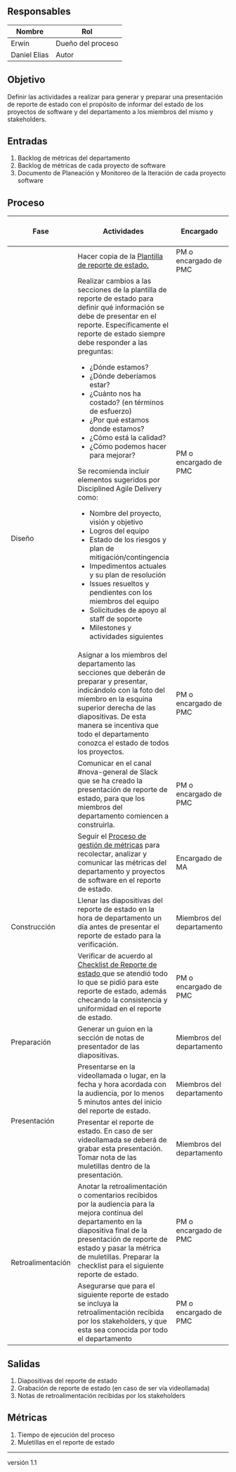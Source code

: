 ## Responsables

| Nombre  | Rol   |
|---------|-------|
|    Erwin     | Dueño del proceso |
|    Daniel Elias     | Autor |

## Objetivo
Definir las actividades a realizar para generar y preparar una presentación de reporte de estado con el propósito de informar del estado de los proyectos de software y del departamento a los miembros del mismo y stakeholders.


## Entradas
1. Backlog de métricas del departamento
2. Backlog de métricas de cada proyecto de software
3. Documento de Planeación y Monitoreo de la Iteración de cada proyecto software

## Proceso

<table>
  <thead>
    <tr>
      <th>Fase</th>
      <th>Actividades</th>
      <th>Encargado</th>
      <th>Áreas del CMMI</th>
    </tr>
  </thead>
  <tbody>
    <tr>
      <td rowspan="4">Diseño</td>
      <td> Hacer copia de la <a href="https://drive.google.com/file/d/1dpBivvOogRRn4Zhop3fV9m18MBa7H7Jp/view?usp=sharing">Plantilla de reporte de estado.</a> </td>
      <td>PM o encargado de PMC</td>
      <td>PMC</td>
    </tr>
     <tr>
      <td> Realizar cambios a las secciones de la plantilla de reporte de estado para definir qué información se debe de presentar en el reporte. Específicamente el reporte de estado siempre debe responder a las preguntas: 
      <ul>
          <li>¿Dónde estamos?</li>
          <li>¿Dónde deberíamos estar?</li>
          <li>¿Cuánto nos ha costado? (en términos de esfuerzo)</li>
          <li>¿Por qué estamos donde estamos?</li>
          <li>¿Cómo está la calidad?</li>
          <li>¿Cómo podemos hacer para mejorar?</li>
      </ul> 
      Se recomienda incluir elementos sugeridos por Disciplined Agile Delivery como:
       <ul>
          <li>Nombre del proyecto, visión y objetivo</li>
          <li>Logros del equipo</li>
          <li>Estado de los riesgos y plan de mitigación/contingencia</li>
          <li>Impedimentos actuales y su plan de resolución</li>
          <li>Issues resueltos y pendientes con los miembros del equipo</li>
          <li>Solicitudes de apoyo al staff de soporte</li>
          <li>Milestones y actividades siguientes</li>
      </ul> 
      </td>
      <td>PM o encargado de PMC</td>
      <td>PMC</td>
    </tr>
    <tr>
      <td> Asignar a los miembros del departamento las secciones que deberán de preparar y presentar, indicándolo con la foto del miembro en la esquina superior derecha de las diapositivas. De esta manera se incentiva que todo el departamento conozca el estado de todos los proyectos.</td>
      <td> PM o encargado de PMC </td>
      <td> PMC </td>
    </tr>
     <tr>
      <td> Comunicar en el canal #nova-general de Slack que se ha creado la presentación de reporte de estado, para que los miembros del departamento comiencen a construirla. </td>
      <td>PM o encargado de PMC</td>
      <td>PMC</td>
    </tr>
    <tr>
      <td rowspan="3">Construcción</td>
      <td> Seguir el <a href="https://github.com/novaDepto/Nova/wiki/Proceso-de-gesti%C3%B3n-de-m%C3%A9tricas">Proceso de gestión de métricas</a> para recolectar, analizar y comunicar las métricas del departamento y proyectos de software en el reporte de estado.</td>
      <td>Encargado de MA</td>
      <td>MA</td>
    </tr>
    <tr>
      <td> Llenar las diapositivas del reporte de estado en la hora de departamento un día antes de presentar el reporte de estado para la verificación. </td>
      <td> Miembros del departamento </td>
      <td> PMC </td>
    </tr>
    <tr>
      <td> Verificar de acuerdo al <a href="https://docs.google.com/spreadsheets/d/1E914gmTpM-FNIqZrPJ8iComj9LvtQ2iDEim_icIlDhw/edit#gid=556559079"> Checklist de Reporte de estado </a> </strong> que se atendió todo lo que se pidió para este reporte de estado, además checando la consistencia y uniformidad en el reporte de estado. </td>
      <td> PM o encargado de PMC </td>
      <td> PMC </td>
    </tr>
    <tr>
      <td>Preparación</td>
      <td> Generar un guion en la sección de notas de presentador de las diapositivas. </td>
      <td> Miembros del departamento</td>
      <td> PMC</td>
    </tr>
    <tr>
      <td rowspan="2">Presentación </td>
      <td> Presentarse en la videollamada o lugar, en la fecha y hora acordada con la audiencia, por lo menos 5 minutos antes del inicio del reporte de estado. </td>
      <td> Miembros del departamento </td>
      <td> PMC </td>
       <tr>
      <td> Presentar el reporte de estado. En caso de ser videollamada se deberá de grabar esta presentación. Tomar nota de las muletillas dentro de la presentación. </td>
      <td> Miembros del departamento </td>
      <td> PMC </td>
    </tr>
    </tr>
    <tr>
      <td rowspan="2">Retroalimentación</td>
      <td> Anotar la retroalimentación o comentarios recibidos por la audiencia para la mejora continua del departamento en la diapositiva final de la presentación de reporte de estado y pasar la métrica de muletillas. Preparar la checklist para el siguiente reporte de estado. </td>
      <td> PM o encargado de PMC </td>
      <td> PMC</td>
    </tr>
    <tr>
      <td> Asegurarse que para el siguiente reporte de estado se incluya la retroalimentación recibida por los stakeholders, y que esta sea conocida por todo el departamento </td>
      <td> PM o encargado de PMC  </td>
      <td> PMC </td>
    </tr>
  </tbody>
</table>

## Salidas
1. Diapositivas del reporte de estado
2. Grabación de reporte de estado (en caso de ser vía videollamada)
3. Notas de retroalimentación recibidas por los stakeholders

## Métricas
1. Tiempo de ejecución del proceso
2. Muletillas en el reporte de estado

***
versión 1.1